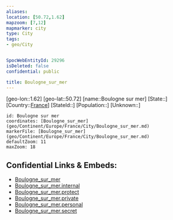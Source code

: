 ```yaml
---
aliases: 
location: [50.72,1.62]
mapzoom: [7,12] 
mapmarker: city 
type: City
tags:
- geo/City


SpocWebEntityId: 29296
isDeleted: false
confidential: public

title: Boulogne_sur_mer
---
```

[geo-lon::1.62]
[geo-lat::50.72]
[name::Boulogne sur mer]
[State::]
[Country::[France](geo/Continent/Europe/France.md)]
[StateId::]
[Population::]
[Unknown::]


```leaflet
id: Boulogne sur mer
coordinates: [Boulogne_sur_mer](geo/Continent/Europe/France/City/Boulogne_sur_mer.md)
markerFile: [Boulogne_sur_mer](geo/Continent/Europe/France/City/Boulogne_sur_mer.md)
defaultZoom: 11 
maxZoom: 18
```


## Confidential Links & Embeds: 
- [Boulogne_sur_mer](../../../../../../_public/geo/Continent/Europe/France/City/Boulogne_sur_mer.md) 
- [Boulogne_sur_mer.internal](../../../../../../_internal/geo/Continent/Europe/France/City/Boulogne_sur_mer.internal.md) 
- [Boulogne_sur_mer.protect](../../../../../../_protect/geo/Continent/Europe/France/City/Boulogne_sur_mer.protect.md) 
- [Boulogne_sur_mer.private](../../../../../../_private/geo/Continent/Europe/France/City/Boulogne_sur_mer.private.md) 
- [Boulogne_sur_mer.personal](../../../../../../_personal/geo/Continent/Europe/France/City/Boulogne_sur_mer.personal.md) 
- [Boulogne_sur_mer.secret](../../../../../../_secret/geo/Continent/Europe/France/City/Boulogne_sur_mer.secret.md) 
